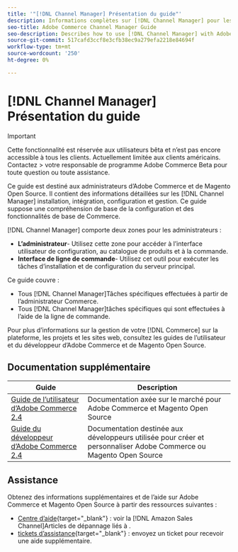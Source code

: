 ```yaml
---
title: '"[!DNL Channel Manager] Présentation du guide"'
description: Informations complètes sur [!DNL Channel Manager] pour les administrateurs Adobe Commerce et Magento Open Source, y compris l’installation et l’intégration
seo-title: Adobe Commerce Channel Manager Guide
seo-description: Describes how to use [!DNL Channel Manager] with Adobe Commerce or Magento Open Source.
source-git-commit: 517cafd3ccf8e3cfb38ec9a279efa2218e84694f
workflow-type: tm+mt
source-wordcount: '250'
ht-degree: 0%

---
```


# [!DNL Channel Manager] Présentation du guide

>[!IMPORTANT]
>
> Cette fonctionnalité est réservée aux utilisateurs bêta et n’est pas encore accessible à tous les clients. Actuellement limitée aux clients américains. Contactez > votre responsable de programme Adobe Commerce Beta pour toute question ou toute assistance.

Ce guide est destiné aux administrateurs d’Adobe Commerce et de Magento Open Source. Il contient des informations détaillées sur les [!DNL Channel Manager] installation, intégration, configuration et gestion. Ce guide suppose une compréhension de base de la configuration et des fonctionnalités de base de Commerce.

[!DNL Channel Manager] comporte deux zones pour les administrateurs :

* **L’administrateur**- Utilisez cette zone pour accéder à l’interface utilisateur de configuration, au catalogue de produits et à la commande.
* **Interface de ligne de commande**- Utilisez cet outil pour exécuter les tâches d’installation et de configuration du serveur principal.

Ce guide couvre :

* Tous [!DNL Channel Manager]Tâches spécifiques effectuées à partir de l’administrateur Commerce.
* Tous [!DNL Channel Manager]tâches spécifiques qui sont effectuées à l’aide de la ligne de commande.

Pour plus d’informations sur la gestion de votre [!DNL Commerce] sur la plateforme, les projets et les sites web, consultez les guides de l’utilisateur et du développeur d’Adobe Commerce et de Magento Open Source.

## Documentation supplémentaire

| Guide | Description |
|----------------------------------------------------------------------|----------------------------------------------------------------------------------------------------|
| [Guide de l’utilisateur d’Adobe Commerce 2.4](https://docs.magento.com/user-guide) | Documentation axée sur le marché pour Adobe Commerce et Magento Open Source |
| [Guide du développeur d’Adobe Commerce 2.4](https://devdocs.magento.com) | Documentation destinée aux développeurs utilisée pour créer et personnaliser Adobe Commerce ou Magento Open Source |

## Assistance

Obtenez des informations supplémentaires et de l’aide sur Adobe Commerce et Magento Open Source à partir des ressources suivantes :

* [Centre d’aide](https://support.magento.com/hc/en-us){target=&quot;_blank&quot;} : voir la [!DNL Amazon Sales Channel]Articles de dépannage liés à .
* [tickets d’assistance](https://support.magento.com/hc/en-us/articles/360000913794#submit-ticket){target=&quot;_blank&quot;} : envoyez un ticket pour recevoir une aide supplémentaire.